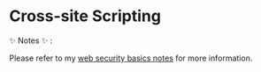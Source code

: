 <h1>Cross-site Scripting</h1>

✨ Notes ✨ : <p>Please refer to my <a href="https://github.com/angieintech/Web-Security/blob/main/Web%20Security%20Solution%20Part%201/XSSexample.md" alt="Web Security">web security basics notes</a> for more information.</p>

